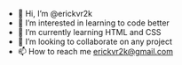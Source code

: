 - 👋 Hi, I’m @erickvr2k
- 👀 I’m interested in learning to code better
- 🌱 I’m currently learning HTML and CSS
- 💞️ I’m looking to collaborate on any project
- 📫 How to reach me erickvr2k@gmail.com

<!---
erickvr2k/erickvr2k is a ✨ special ✨ repository because its `README.md` (this file) appears on your GitHub profile.
You can click the Preview link to take a look at your changes.
--->
